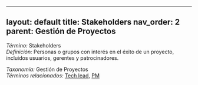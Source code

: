 
---
layout: default
title: Stakeholders
nav_order: 2
parent: Gestión de Proyectos
---

*Término:* Stakeholders  
*Definición:* Personas o grupos con interés en el éxito de un proyecto, incluidos usuarios, gerentes y patrocinadores.

*Taxonomía:* Gestión de Proyectos  
*Términos relacionados:* [Tech lead](https://maleniski.github.io/diccionario-angl-tec-mx/docs/alfabeticamente/T/tech-lead/), [PM](https://maleniski.github.io/diccionario-angl-tec-mx/docs/alfabeticamente/P/pm/)
